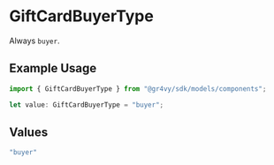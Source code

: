 # GiftCardBuyerType

Always `buyer`.

## Example Usage

```typescript
import { GiftCardBuyerType } from "@gr4vy/sdk/models/components";

let value: GiftCardBuyerType = "buyer";
```

## Values

```typescript
"buyer"
```